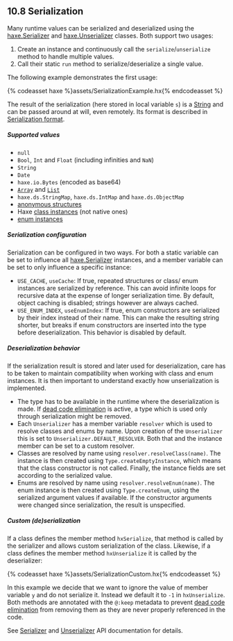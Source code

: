 ## 10.8 Serialization

Many runtime values can be serialized and deserialized using the [haxe.Serializer](http://api.haxe.org/haxe/Serializer.html) and [haxe.Unserializer](http://api.haxe.org/haxe/Unserializer.html) classes. Both support two usages:

1. Create an instance and continuously call the `serialize`/`unserialize` method to handle multiple values.
2. Call their static `run` method to serialize/deserialize a single value.

The following example demonstrates the first usage:

{% codeasset haxe %}assets/SerializationExample.hx{% endcodeasset %}

The result of the serialization (here stored in local variable `s`) is a [String](std-String.md) and can be passed around at will, even remotely. Its format is described in [Serialization format](std-serialization-format.md).

##### Supported values

* `null`
* `Bool`, `Int` and `Float` (including infinities and `NaN`)
* `String`
* `Date`
* `haxe.io.Bytes` (encoded as base64)
* [`Array`](std-Array.md) and [`List`](std-List.md)
* `haxe.ds.StringMap`, `haxe.ds.IntMap` and `haxe.ds.ObjectMap`
* [anonymous structures](types-anonymous-structure.md)
* Haxe [class instances](types-class-instance.md) (not native ones)
* [enum instances](types-enum-instance.md)

##### Serialization configuration

Serialization can be configured in two ways. For both a static variable can be set to influence all [haxe.Serializer](http://api.haxe.org/haxe/Serializer.html) instances, and a member variable can be set to only influence a specific instance:

* `USE_CACHE`, `useCache`: If true, repeated structures or class/ enum instances are serialized by reference. This can avoid infinite loops for recursive data at the expense of longer serialization time. By default, object caching is disabled; strings however are always cached.
* `USE_ENUM_INDEX`, `useEnumIndex`: If true, enum constructors are serialized by their index instead of their name. This can make the resulting string shorter, but breaks if enum constructors are inserted into the type before deserialization. This behavior is disabled by default.

##### Deserialization behavior

If the serialization result is stored and later used for deserialization, care has to be taken to maintain compatibility when working with class and enum instances. It is then important to understand exactly how unserialization is implemented.

* The type has to be available in the runtime where the deserialization is made. If [dead code elimination](cr-dce.md) is active, a type which is used only through serialization might be removed.
* Each `Unserializer` has a member variable `resolver` which is used to resolve classes and enums by name. Upon creation of the `Unserializer` this is set to `Unserializer.DEFAULT_RESOLVER`. Both that and the instance member can be set to a custom resolver.
* Classes are resolved by name using `resolver.resolveClass(name)`. The instance is then created using `Type.createEmptyInstance`, which means that the class constructor is not called. Finally, the instance fields are set according to the serialized value.
* Enums are resolved by name using `resolver.resolveEnum(name)`. The enum instance is then created using `Type.createEnum`, using the serialized argument values if available. If the constructor arguments were changed since serialization, the result is unspecified.

##### Custom (de)serialization

If a class defines the member method `hxSerialize`, that method is called by the serializer and allows custom serialization of the class. Likewise, if a class defines the member method `hxUnserialize` it is called by the deserializer:

{% codeasset haxe %}assets/SerializationCustom.hx{% endcodeasset %}

In this example we decide that we want to ignore the value of member variable `y` and do not serialize it. Instead we default it to `-1` in `hxUnserialize`. Both methods are annotated with the `@:keep` metadata to prevent [dead code elimination](cr-dce.md) from removing them as they are never properly referenced in the code.

See [Serializer](http://api.haxe.org/haxe/Serializer.html) and [Unserializer](http://api.haxe.org/haxe/Unserializer.html) API documentation for details.
